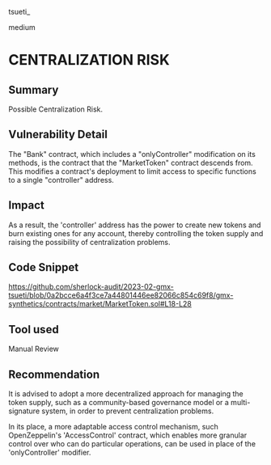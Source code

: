 tsueti_

medium

# CENTRALIZATION RISK

## Summary

Possible Centralization Risk.

## Vulnerability Detail

The "Bank" contract, which includes a "onlyController" modification on its methods, is the contract that the "MarketToken" contract descends from. This modifies a contract's deployment to limit access to specific functions to a single "controller" address.

## Impact

As a result, the 'controller' address has the power to create new tokens and burn existing ones for any account, thereby controlling the token supply and raising the possibility of centralization problems.


## Code Snippet

https://github.com/sherlock-audit/2023-02-gmx-tsueti/blob/0a2bcce6a4f3ce7a44801446ee82066c854c69f8/gmx-synthetics/contracts/market/MarketToken.sol#L18-L28

## Tool used

Manual Review

## Recommendation

It is advised to adopt a more decentralized approach for managing the token supply, such as a community-based governance model or a multi-signature system, in order to prevent centralization problems.

In its place, a more adaptable access control mechanism, such OpenZeppelin's 'AccessControl' contract, which enables more granular control over who can do particular operations, can be used in place of the 'onlyController' modifier.
